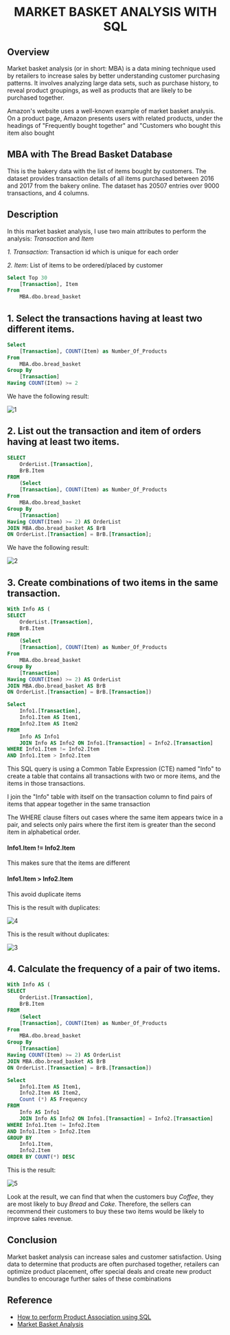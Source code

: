 **<h1 align="center">MARKET BASKET ANALYSIS WITH SQL</h1>**
## Overview

Market basket analysis (or in short: MBA) is a data mining technique used by retailers to increase sales by better understanding customer purchasing patterns. It involves analyzing large data sets, such as purchase history, to reveal product groupings, as well as products that are likely to be purchased together.

Amazon's website uses a well-known example of market basket analysis. On a product page, Amazon presents users with related products, under the headings of "Frequently bought together" and "Customers who bought this item also bought

## MBA with The Bread Basket Database

This is the bakery data with the list of items bought by customers. The dataset provides transaction details of all items purchased between 2016 and 2017 from the bakery online. The dataset has 20507 entries over 9000 transactions, and 4 columns.

## Description
In this market basket analysis, I use two main attributes to perform the analysis: _Transaction_ and _Item_

_1. Transaction_: Transaction id which is unique for each order

_2. Item_: List of items to be ordered/placed by customer
```sql
Select Top 30 
	[Transaction], Item 
From
	MBA.dbo.bread_basket
  ```
## 1. Select the transactions having at least two different items.
```sql
Select 
	[Transaction], COUNT(Item) as Number_Of_Products
From 
	MBA.dbo.bread_basket
Group By 
	[Transaction] 
Having COUNT(Item) >= 2
```
We have the following result:

![1](https://user-images.githubusercontent.com/126461113/226678909-877cc319-cff0-4e8c-912e-23fdc54bc094.png)

## 2. List out the transaction and item of orders having at least two items.
```sql 
SELECT
	OrderList.[Transaction],
	BrB.Item
FROM
	(Select 
	[Transaction], COUNT(Item) as Number_Of_Products
From 
	MBA.dbo.bread_basket
Group By 
	[Transaction] 
Having COUNT(Item) >= 2) AS OrderList
JOIN MBA.dbo.bread_basket AS BrB 
ON OrderList.[Transaction] = BrB.[Transaction];
```
We have the following result:

![2](https://user-images.githubusercontent.com/126461113/226680482-349ca0d0-a026-4220-9d08-ef4cddd1e5e2.png)

## 3. Create combinations of two items in the same transaction.
```sql
With Info AS (
SELECT
	OrderList.[Transaction],
	BrB.Item
FROM
	(Select 
	[Transaction], COUNT(Item) as Number_Of_Products
From 
	MBA.dbo.bread_basket
Group By 
	[Transaction] 
Having COUNT(Item) >= 2) AS OrderList
JOIN MBA.dbo.bread_basket AS BrB 
ON OrderList.[Transaction] = BrB.[Transaction])

Select 
	Info1.[Transaction],
	Info1.Item AS Item1,
	Info2.Item AS Item2
FROM 
	Info AS Info1
	JOIN Info AS Info2 ON Info1.[Transaction] = Info2.[Transaction]
WHERE Info1.Item != Info2.Item 
AND Info1.Item > Info2.Item
```
This SQL query is using a Common Table Expression (CTE) named "Info" to create a table that contains all transactions with two or more items, and the items in those transactions.

I join the "Info" table with itself on the transaction column to find pairs of items that appear together in the same transaction

The WHERE clause filters out cases where the same item appears twice in a pair, and selects only pairs where the first item is greater than the second item in alphabetical order.

#### Info1.Item != Info2.Item
This makes sure that the items are different
#### Info1.Item > Info2.Item
This avoid duplicate items

This is the result with duplicates: 

![4](https://user-images.githubusercontent.com/126461113/226685157-e0948d44-07f8-49c3-9adb-0212113706fd.png)

This is the result without duplicates:

![3](https://user-images.githubusercontent.com/126461113/226684794-3a026ae1-d9d1-4ab0-b05d-d6322a7ea1e1.png)

## 4. Calculate the frequency of a pair of two items.
```sql
With Info AS (
SELECT
	OrderList.[Transaction],
	BrB.Item
FROM
	(Select 
	[Transaction], COUNT(Item) as Number_Of_Products
From 
	MBA.dbo.bread_basket
Group By 
	[Transaction] 
Having COUNT(Item) >= 2) AS OrderList
JOIN MBA.dbo.bread_basket AS BrB 
ON OrderList.[Transaction] = BrB.[Transaction])

Select 
	Info1.Item AS Item1,
	Info2.Item AS Item2,
	Count (*) AS Frequency
FROM 
	Info AS Info1
	JOIN Info AS Info2 ON Info1.[Transaction] = Info2.[Transaction]
WHERE Info1.Item != Info2.Item 
AND Info1.Item > Info2.Item
GROUP BY 
	Info1.Item,
	Info2.Item 
ORDER BY COUNT(*) DESC
```
This is the result: 

![5](https://user-images.githubusercontent.com/126461113/226685964-99eb60a6-ab6f-423f-8289-574cfde75eae.png)

Look at the result, we can find that when the customers buy _Coffee_, they are most likely to buy _Bread_ and _Cake_.
Therefore, the sellers can recommend their customers to buy these two items would be likely to improve sales revenue.

## Conclusion
Market basket analysis can increase sales and customer satisfaction. Using data to determine that products are often purchased together, retailers can optimize product placement, offer special deals and create new product bundles to encourage further sales of these combinations

## Reference 
- [How to perform Product Association using SQL](https://www.youtube.com/watch?v=2ZR08NJLIL4)
- [Market Basket Analysis](https://www.techtarget.com/searchcustomerexperience/definition/market-basket-analysis#:~:text=Market%20basket%20analysis%20is%20a,likely%20to%20be%20purchased%20together.)



